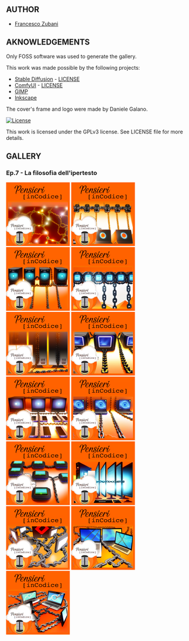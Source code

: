 ## AUTHOR

- [Francesco Zubani](https://www.linkedin.com/in/francesco-zubani-5957081a6/)

## AKNOWLEDGEMENTS

Only FOSS software was used to generate the gallery.

This work was made possible by the following projects:

- [Stable Diffusion](https://github.com/CompVis/stable-diffusion) - [LICENSE](https://github.com/CompVis/stable-diffusion/blob/main/LICENSE)
- [ComfyUI](https://github.com/comfyanonymous/ComfyUI) - [LICENSE](https://github.com/comfyanonymous/ComfyUI/blob/master/LICENSE)
- [GIMP](https://www.gimp.org/)
- [Inkscape](https://inkscape.org/)

The cover's frame and logo were made by Daniele Galano.

[![License](https://img.shields.io/badge/License-GPL%20v3-blue.svg)](http://www.gnu.org/licenses/gpl-3.0)

This work is licensed under the GPLv3 license.
See LICENSE file for more details.

## GALLERY

### Ep.7 - La filosofia dell'ipertesto

<div class="gallery">
  <a href="PIC7_01.png"><img class="thumbnail" src="./thumbs/PIC7_01.png" alt="PIC7_01"></a>
  <a href="PIC7_02.png"><img class="thumbnail" src="./thumbs/PIC7_02.png" alt="PIC7_02"></a>
  <a href="PIC7_03.png"><img class="thumbnail" src="./thumbs/PIC7_03.png" alt="PIC7_03"></a>
  <a href="PIC7_04.png"><img class="thumbnail" src="./thumbs/PIC7_04.png" alt="PIC7_04"></a>
  <a href="PIC7_05.png"><img class="thumbnail" src="./thumbs/PIC7_05.png" alt="PIC7_05"></a>
  <a href="PIC7_06.png"><img class="thumbnail" src="./thumbs/PIC7_06.png" alt="PIC7_06"></a>
  <a href="PIC7_07.png"><img class="thumbnail" src="./thumbs/PIC7_07.png" alt="PIC7_07"></a>
  <a href="PIC7_08.png"><img class="thumbnail" src="./thumbs/PIC7_08.png" alt="PIC7_08"></a>
  <a href="PIC7_09.png"><img class="thumbnail" src="./thumbs/PIC7_09.png" alt="PIC7_09"></a>
  <a href="PIC7_10.png"><img class="thumbnail" src="./thumbs/PIC7_10.png" alt="PIC7_10"></a>
  <a href="PIC7_11.png"><img class="thumbnail" src="./thumbs/PIC7_11.png" alt="PIC7_11"></a>
  <a href="PIC7_12.png"><img class="thumbnail" src="./thumbs/PIC7_12.png" alt="PIC7_12"></a>
  <a href="PIC7_13.png"><img class="thumbnail" src="./thumbs/PIC7_13.png" alt="PIC7_13"></a>
</div>
</body>
</html>
